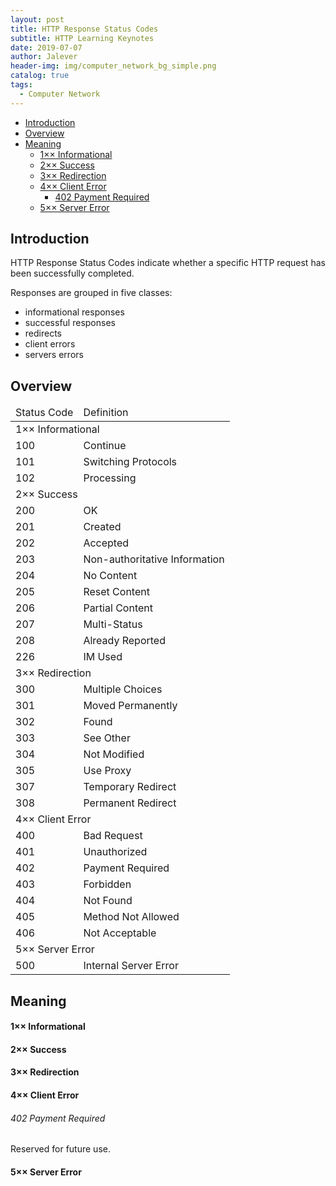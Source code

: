 ```yaml
---
layout: post
title: HTTP Response Status Codes
subtitle: HTTP Learning Keynotes
date: 2019-07-07
author: Jalever
header-img: img/computer_network_bg_simple.png
catalog: true
tags:
  - Computer Network
---
```


- [Introduction](#introduction)
- [Overview](#overview)
- [Meaning](#meaning)
    - [1×× Informational](#1××-informational)
    - [2×× Success](#2××-success)
    - [3×× Redirection](#3××-redirection)
    - [4×× Client Error](#4××-client-error)
        - [402 Payment Required](#402-payment-required)
    - [5×× Server Error](#5××-server-error)

## Introduction
HTTP Response Status Codes indicate whether a specific HTTP request has been successfully completed.

Responses are grouped in five classes:
- informational responses
- successful responses
- redirects
- client errors
- servers errors

## Overview
<table>
    <thead>
        <tr>
            <td>Status Code</td>
            <td>Definition</td>
        </tr>
    </thead>
    <tbody>
        <tr>
            <td colspan="2">1×× Informational</td>
        </tr>
        <tr>
            <td>100</td>
            <td>Continue</td>
        </tr>
        <tr>
            <td>101</td>
            <td>Switching Protocols</td>
        </tr>
        <tr>
            <td>102</td>
            <td>Processing</td>
        </tr>
        <tr>
            <td colspan="2">2×× Success</td>
        </tr>
        <tr>
            <td>200</td>
            <td>OK</td>
        </tr>
        <tr>
            <td>201</td>
            <td>Created</td>
        </tr>
        <tr>
            <td>202</td>
            <td>Accepted</td>
        </tr>
        <tr>
            <td>203</td>
            <td>Non-authoritative Information</td>
        </tr>
        <tr>
            <td>204</td>
            <td>No Content</td>
        </tr>
        <tr>
            <td>205</td>
            <td>Reset Content</td>
        </tr>
        <tr>
            <td>206</td>
            <td>Partial Content</td>
        </tr>
        <tr>
            <td>207</td>
            <td>Multi-Status</td>
        </tr>
        <tr>
            <td>208</td>
            <td>Already Reported</td>
        </tr>
        <tr>
            <td>226</td>
            <td>IM Used</td>
        </tr>
        <tr>
            <td colspan="2">3×× Redirection</td>
        </tr>
        <tr>
            <td>300</td>
            <td>Multiple Choices</td>
        </tr>
        <tr>
            <td>301</td>
            <td>Moved Permanently</td>
        </tr>
        <tr>
            <td>302</td>
            <td>Found</td>
        </tr>
        <tr>
            <td>303</td>
            <td>See Other</td>
        </tr>
        <tr>
            <td>304</td>
            <td>Not Modified</td>
        </tr>
        <tr>
            <td>305</td>
            <td>Use Proxy</td>
        </tr>
        <tr>
            <td>307</td>
            <td>Temporary Redirect</td>
        </tr>
        <tr>
            <td>308</td>
            <td>Permanent Redirect</td>
        </tr>
        <tr>
            <td colspan="2">4×× Client Error</td>
        </tr>
        <tr>
            <td>400</td>
            <td>Bad Request</td>
        </tr>
        <tr>
            <td>401</td>
            <td>Unauthorized</td>
        </tr>
        <tr>
            <td>402</td>
            <td>Payment Required</td>
        </tr>
        <tr>
            <td>403</td>
            <td>Forbidden</td>
        </tr>
        <tr>
            <td>404</td>
            <td>Not Found</td>
        </tr>
        <tr>
            <td>405</td>
            <td>Method Not Allowed</td>
        </tr>
        <tr>
            <td>406</td>
            <td>Not Acceptable</td>
        </tr>
        <tr>
            <td colspan="2">5×× Server Error</td>
        </tr>
        <tr>
            <td>500</td>
            <td>Internal Server Error</td>
        </tr>
    </tbody>
</table>

## Meaning
#### 1×× Informational

#### 2×× Success

#### 3×× Redirection

#### 4×× Client Error
###### 402 Payment Required
Reserved for future use.

#### 5×× Server Error
